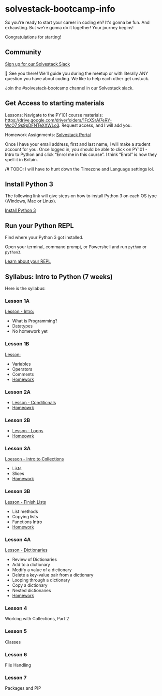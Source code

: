 # solvestack-bootcamp-info

So you're ready to start your career in coding eh? It's gonna be fun. And exhausting. But we're gonna do it together! Your journey begins!

Congratulations for starting!

## Community

[Sign up for our Solvestack Slack](https://join.slack.com/t/solvestack/shared_invite/zt-9l9a253a-uCsIlUe8Gz4fllRGmEa~pw)

👋 See you there! We'll guide you during the meetup or with literally ANY question you have about coding. We like to help each other get unstuck.

Join the #solvestack-bootcamp channel in our Solvestack slack.

## Get Access to starting materials

Lessons:
Navigate to the PY101 course materials: https://drive.google.com/drive/folders/1FcXSrAl7eRY-WcO7_9s9pDFNTeXXWLo3. Request access, and I will add you.

Homework Assignments:
[Solvestack Portal](https://portal.solvestack.com/course/view.php?id=2)

Once I have your email address, first and last name, I will make a student account for you. Once logged in, you should be able to click on PY101 - Intro to Python and click “Enrol me in this course”. I think “Enrol” is how they spell it in Britain.

/# TODO: I will have to hunt down the Timezone and Language settings lol.


## Install Python 3

The following link will give steps on how to install Python 3 on each OS type (Windows, Mac or Linux).

[Install Python 3](https://installpython3.com/)

## Run your Python REPL

Find where your Python 3 got installed.

Open your terminal, command prompt, or Powershell and run `python` or `python3`.

[Learn about your REPL](https://codewith.mu/en/tutorials/1.0/repl)

## Syllabus: Intro to Python (7 weeks)

Here is the syllabus:

### Lesson 1A
[Lesson - Intro:](https://colab.research.google.com/drive/1MEOd37KxEUIRqFo9wURjAsfCrRM3kJP5?usp=sharing)

* What is Programming?
* Datatypes
* No homework yet


### Lesson 1B

[Lesson:](https://colab.research.google.com/drive/1ntkv6n7EQHucTGYY0UV_kltiZrrIHKtI?usp=sharing)
* Variables
* Operators
* Comments
* [Homework](https://portal.solvestack.com/mod/vpl/view.php?id=2)

### Lesson 2A
* [Lesson - Conditionals](https://colab.research.google.com/drive/1zAXuX0zGYYlVclX-d__8ELHTy2guWySE?usp=sharing)
* [Homeowrk](https://portal.solvestack.com/mod/vpl/view.php?id=3)

### Lesson 2B
* [Lesson - Loops](https://colab.research.google.com/drive/1hn_4ltGXwUG6cI7nuD01AAqn0u13DUAI?usp=sharing)
* [Homeowrk](https://portal.solvestack.com/mod/vpl/view.php?id=3)

### Lesson 3A
[Loesson - Intro to Collections](https://colab.research.google.com/drive/1lBeQsbTohN-W1bw9bnUDlQPNWHvCGgaQ?usp=sharing)
* Lists
* Slices
* [Homework](https://portal.solvestack.com/mod/vpl/view.php?id=5)

### Lesson 3B
[Lesson - Finish Lists](https://colab.research.google.com/drive/1lBeQsbTohN-W1bw9bnUDlQPNWHvCGgaQ?usp=sharing)
* List methods
* Copying lists
* Functions Intro
* [Homework](https://portal.solvestack.com/mod/vpl/view.php?id=5)

### Lesson 4A
[Lesson - Dictionaries](https://colab.research.google.com/drive/19tpKwxAWSewCGqhnwL3aja75jRoBMHIn?usp=sharing)
* Review of Dictionaries
* Add to a dictionary
* Modify a value of a dictionary
* Delete a key-value pair from a dictionary
* Looping through a dictionary
* Copy a dictionary
* Nested dictionaries
* [Homework](https://portal.solvestack.com/mod/vpl/view.php?id=5)

### Lesson 4
Working with Collections, Part 2

### Lesson 5
Classes

### Lesson 6
File Handling

### Lesson 7
Packages and PIP

